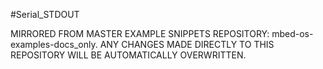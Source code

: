 #Serial_STDOUT

MIRRORED FROM MASTER EXAMPLE SNIPPETS REPOSITORY: mbed-os-examples-docs_only.
ANY CHANGES MADE DIRECTLY TO THIS REPOSITORY WILL BE AUTOMATICALLY OVERWRITTEN.
